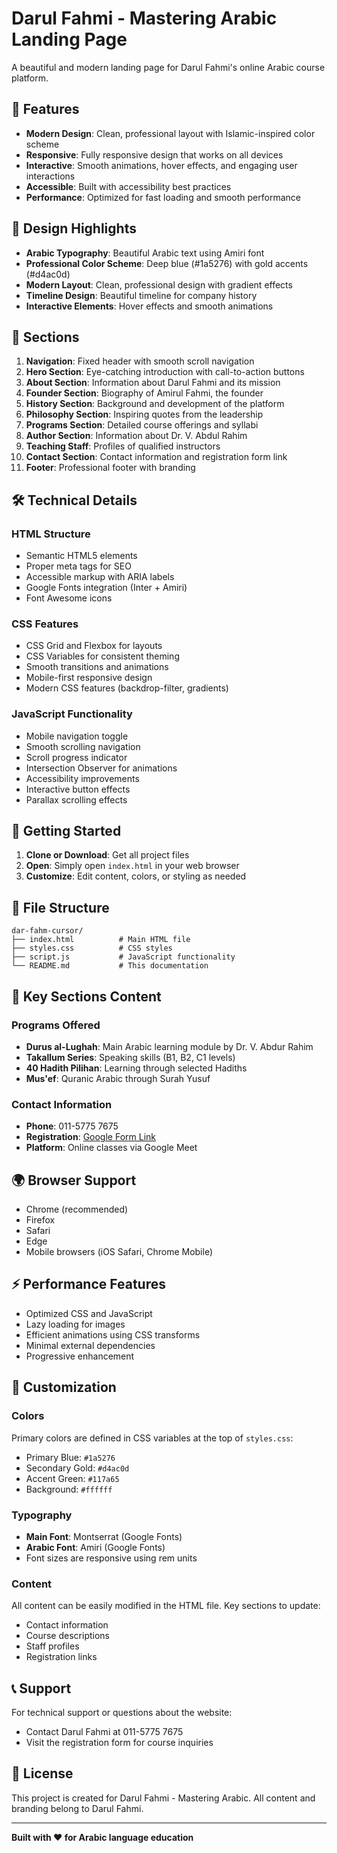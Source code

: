 # Darul Fahmi - Mastering Arabic Landing Page

A beautiful and modern landing page for Darul Fahmi's online Arabic course platform.

## 🌟 Features

- **Modern Design**: Clean, professional layout with Islamic-inspired color scheme
- **Responsive**: Fully responsive design that works on all devices
- **Interactive**: Smooth animations, hover effects, and engaging user interactions
- **Accessible**: Built with accessibility best practices
- **Performance**: Optimized for fast loading and smooth performance

## 🎨 Design Highlights

- **Arabic Typography**: Beautiful Arabic text using Amiri font
- **Professional Color Scheme**: Deep blue (#1a5276) with gold accents (#d4ac0d)
- **Modern Layout**: Clean, professional design with gradient effects
- **Timeline Design**: Beautiful timeline for company history
- **Interactive Elements**: Hover effects and smooth animations

## 📱 Sections

1. **Navigation**: Fixed header with smooth scroll navigation
2. **Hero Section**: Eye-catching introduction with call-to-action buttons
3. **About Section**: Information about Darul Fahmi and its mission
4. **Founder Section**: Biography of Amirul Fahmi, the founder
5. **History Section**: Background and development of the platform
6. **Philosophy Section**: Inspiring quotes from the leadership
7. **Programs Section**: Detailed course offerings and syllabi
8. **Author Section**: Information about Dr. V. Abdul Rahim
9. **Teaching Staff**: Profiles of qualified instructors
10. **Contact Section**: Contact information and registration form link
11. **Footer**: Professional footer with branding

## 🛠 Technical Details

### HTML Structure
- Semantic HTML5 elements
- Proper meta tags for SEO
- Accessible markup with ARIA labels
- Google Fonts integration (Inter + Amiri)
- Font Awesome icons

### CSS Features
- CSS Grid and Flexbox for layouts
- CSS Variables for consistent theming
- Smooth transitions and animations
- Mobile-first responsive design
- Modern CSS features (backdrop-filter, gradients)

### JavaScript Functionality
- Mobile navigation toggle
- Smooth scrolling navigation
- Scroll progress indicator
- Intersection Observer for animations
- Accessibility improvements
- Interactive button effects
- Parallax scrolling effects

## 🚀 Getting Started

1. **Clone or Download**: Get all project files
2. **Open**: Simply open `index.html` in your web browser
3. **Customize**: Edit content, colors, or styling as needed

## 📁 File Structure

```
dar-fahm-cursor/
├── index.html          # Main HTML file
├── styles.css          # CSS styles
├── script.js           # JavaScript functionality
└── README.md           # This documentation
```

## 🎯 Key Sections Content

### Programs Offered
- **Durus al-Lughah**: Main Arabic learning module by Dr. V. Abdur Rahim
- **Takallum Series**: Speaking skills (B1, B2, C1 levels)
- **40 Hadith Pilihan**: Learning through selected Hadiths
- **Mus'ef**: Quranic Arabic through Surah Yusuf

### Contact Information
- **Phone**: 011-5775 7675
- **Registration**: [Google Form Link](https://forms.gle/Kp9pwavAQYV7cKNJ8)
- **Platform**: Online classes via Google Meet

## 🌍 Browser Support

- Chrome (recommended)
- Firefox
- Safari
- Edge
- Mobile browsers (iOS Safari, Chrome Mobile)

## ⚡ Performance Features

- Optimized CSS and JavaScript
- Lazy loading for images
- Efficient animations using CSS transforms
- Minimal external dependencies
- Progressive enhancement

## 🔧 Customization

### Colors
Primary colors are defined in CSS variables at the top of `styles.css`:
- Primary Blue: `#1a5276`
- Secondary Gold: `#d4ac0d`
- Accent Green: `#117a65`
- Background: `#ffffff`

### Typography
- **Main Font**: Montserrat (Google Fonts)
- **Arabic Font**: Amiri (Google Fonts)
- Font sizes are responsive using rem units

### Content
All content can be easily modified in the HTML file. Key sections to update:
- Contact information
- Course descriptions
- Staff profiles
- Registration links

## 📞 Support

For technical support or questions about the website:
- Contact Darul Fahmi at 011-5775 7675
- Visit the registration form for course inquiries

## 📄 License

This project is created for Darul Fahmi - Mastering Arabic. All content and branding belong to Darul Fahmi.

---

**Built with ❤️ for Arabic language education**
